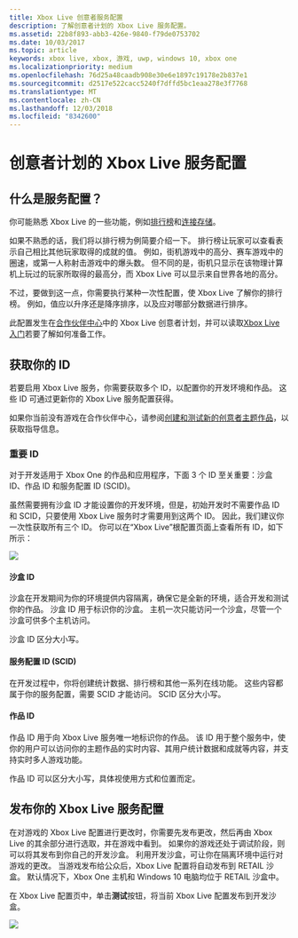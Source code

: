 ```yaml
---
title: Xbox Live 创意者服务配置
description: 了解创意者计划的 Xbox Live 服务配置。
ms.assetid: 22b8f893-abb3-426e-9840-f79de0753702
ms.date: 10/03/2017
ms.topic: article
keywords: xbox live, xbox, 游戏, uwp, windows 10, xbox one
ms.localizationpriority: medium
ms.openlocfilehash: 76d25a48caadb908e30e6e1897c19178e2b837e1
ms.sourcegitcommit: d2517e522cacc5240f7dffd5bc1eaa278e3f7768
ms.translationtype: MT
ms.contentlocale: zh-CN
ms.lasthandoff: 12/03/2018
ms.locfileid: "8342600"
---
```

# <a name="xbox-live-service-configuration-for-the-creators-program"></a>创意者计划的 Xbox Live 服务配置

## <a name="what-is-service-configuration"></a>什么是服务配置？

你可能熟悉 Xbox Live 的一些功能，例如[排行榜](../leaderboards-and-stats-2017/leaderboards.md)和[连接存储](../storage-platform/connected-storage/connected-storage-technical-overview.md)。

如果不熟悉的话，我们将以排行榜为例简要介绍一下。 排行榜让玩家可以查看表示自己相比其他玩家取得的成就的值。 例如，街机游戏中的高分、赛车游戏中的圈速，或第一人称射击游戏中的爆头数。 但不同的是，街机只显示在该物理计算机上玩过的玩家所取得的最高分，而 Xbox Live 可以显示来自世界各地的高分。

不过，要做到这一点，你需要执行某种一次性配置，使 Xbox Live 了解你的排行榜。 例如，值应以升序还是降序排序，以及应对哪部分数据进行排序。

此配置发生在[合作伙伴中心](https://partner.microsoft.com/dashboard)中的 Xbox Live 创意者计划，并可以读取[Xbox Live 入门](get-started-with-xbox-live-creators.md)若要了解如何准备工作。

## <a name="get-your-ids"></a>获取你的 ID

若要启用 Xbox Live 服务，你需要获取多个 ID，以配置你的开发环境和作品。 这些 ID 可通过更新你的 Xbox Live 服务配置获得。

如果你当前没有游戏在合作伙伴中心，请参阅[创建和测试新的创意者主题作品](create-and-test-a-new-creators-title.md)，以获取指导信息。

### <a name="critical-ids"></a>重要 ID

对于开发适用于 Xbox One 的作品和应用程序，下面 3 个 ID 至关重要：沙盒 ID、作品 ID 和服务配置 ID (SCID)。

虽然需要拥有沙盒 ID 才能设置你的开发环境，但是，初始开发时不需要作品 ID 和 SCID，只要使用 Xbox Live 服务时才需要用到这两个 ID。 因此，我们建议你一次性获取所有三个 ID。 你可以在“Xbox Live”根配置页面上查看所有 ID，如下所示：

![](../images/getting_started/devcenter_sandbox_id.png)

#### <a name="sandbox-ids"></a>沙盒 ID

沙盒在开发期间为你的环境提供内容隔离，确保它是全新的环境，适合开发和测试你的作品。 沙盒 ID 用于标识你的沙盒。 主机一次只能访问一个沙盒，尽管一个沙盒可供多个主机访问。

沙盒 ID 区分大小写。

#### <a name="service-configuration-id-scid"></a>服务配置 ID (SCID)

在开发过程中，你将创建统计数据、排行榜和其他一系列在线功能。 这些内容都属于你的服务配置，需要 SCID 才能访问。 SCID 区分大小写。

#### <a name="title-id"></a>作品 ID

作品 ID 用于向 Xbox Live 服务唯一地标识你的作品。 该 ID 用于整个服务中，使你的用户可以访问你的主题作品的实时内容、其用户统计数据和成就等内容，并支持实时多人游戏功能。

作品 ID 可以区分大小写，具体视使用方式和位置而定。

## <a name="publish-your-xbox-live-service-configuration"></a>发布你的 Xbox Live 服务配置

在对游戏的 Xbox Live 配置进行更改时，你需要先发布更改，然后再由 Xbox Live 的其余部分进行选取，并在游戏中看到。 如果你的游戏还处于调试阶段，则可以将其发布到你自己的开发沙盒。 利用开发沙盒，可让你在隔离环境中运行对游戏的更改。 当游戏发布给公众后，Xbox Live 配置将自动发布到 RETAIL 沙盒。
默认情况下，Xbox One 主机和 Windows 10 电脑均位于 RETAIL 沙盒中。

在 Xbox Live 配置页中，单击**测试**按钮，将当前 Xbox Live 配置发布到开发沙盒。

![](../images/creators_udc/creators_udc_xboxlive_config_test.png)